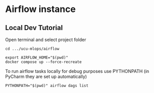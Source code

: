 # Airflow instance

## Local Dev Tutorial

Open terminal and select project folder
```shell
cd .../ucu-mlops/airflow
```

```shell
export AIRFLOW_HOME="$(pwd)"
docker compose up --force-recreate
```

To run airflow tasks locally for debug purposes use PYTHONPATH (in PyCharm they are set up automatically)
```shell
PYTHONPATH="$(pwd)" airflow dags list
```